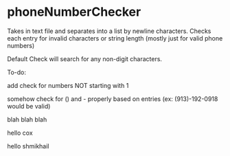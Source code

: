 # phoneNumberChecker
Takes in text file and separates into a list by newline characters.
Checks each entry for invalid characters or string length 
(mostly just for valid phone numbers)

Default Check will search for any non-digit characters.

To-do:

add check for numbers NOT starting with 1

somehow check for () and - properly based on entries (ex: (913)-192-0918 would be valid)

blah blah blah

hello cox

hello shmikhail
